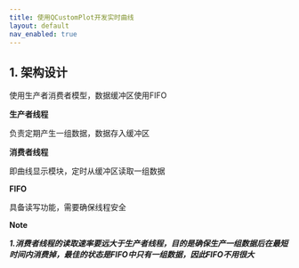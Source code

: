 ```yaml
---
title: 使用QCustomPlot开发实时曲线
layout: default
nav_enabled: true
---
```


## 1. 架构设计

使用生产者消费者模型，数据缓冲区使用FIFO

**生产者线程**

负责定期产生一组数据，数据存入缓冲区

**消费者线程**

即曲线显示模块，定时从缓冲区读取一组数据

**FIFO**

具备读写功能，需要确保线程安全

**Note**

***1.消费者线程的读取速率要远大于生产者线程，目的是确保生产一组数据后在最短时间内消费掉，最佳的状态是FIFO中只有一组数据，因此FIFO不用很大***
